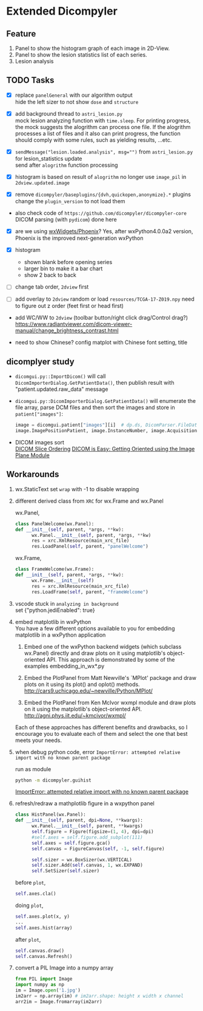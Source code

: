 # Extended Dicompyler

## Feature

1. Panel to show the histogram graph of each image in 2D-View.
2. Panel to show the lesion statistics list of each series.
3. Lesion analysis

## TODO Tasks

- [x] replace `panelGeneral` with our algorithm output  
       hide the left sizer to not show `dose` and `structure`

- [x] add background thread to `astri_lesion.py`  
       mock lesion analyzing function with `time.sleep`. For printing progress, the mock suggests the alogrithm can process one file. If the alogrithm processes a list of files and it also can print progress, the function should comply with some rules, such as yielding results, ...etc.

- [x] `sendMessage("lesion.loaded.analysis", msg="")` from `astri_lesion.py` for lesion_statistics update  
       send after `alogrithm` function processing

- [x] histogram is based on result of `alogrithm`
      no longer use `image_pil` in `2dview.updated.image`

- [x] remove `dicompyler/baseplugins/{dvh,quickopen,anonymize}.*` plugins  
       change the `plugin_version` to not load them

- also check code of `https://github.com/dicompyler/dicompyler-core` DICOM parsing (with `pydicom`) done here

- [x] are we using [wxWidgets/Phoenix](https://github.com/wxWidgets/Phoenix/)?
      Yes, after wxPython4.0.0a2 version, Phoenix is the improved next-generation wxPython

- [x] histogram

  - shown blank before opening series
  - larger bin to make it a bar chart
  - show 2 back to back

- [ ] change tab order, `2dview` first

- [ ] add overlay to `2dview`
      random or load `resources/TCGA-17-Z019.npy`
      need to figure out z order (feet first or head first)

- add WC/WW to `2dview` (toolbar button/right click drag/Control drag?) <https://www.radiantviewer.com/dicom-viewer-manual/change_brightness_contrast.html>

* need to show Chinese? config matplot with Chinese font setting, title

## dicomplyer study

- `dicomgui.py::ImportDicom()` will call `DicomImporterDialog.GetPatientData()`, then publish result with "patient.updated.raw_data" message
- `dicomgui.py::DicomImporterDialog.GetPatientData()` will enumerate the file array, parse DCM files and then sort the images and store in `patient["images"]`:

  ```python
  image = dicomgui.patient["images"][i]  # dp.ds, DicomParser.FileDataset
  image.ImagePositionPatient, image.InstanceNumber, image.AcquisitionNumber
  ```

- DICOM images sort  
  [DICOM Slice Ordering](https://stackoverflow.com/questions/6597843/dicom-slice-ordering)
  [DICOM is Easy: Getting Oriented using the Image Plane Module](https://dicomiseasy.blogspot.com/2013/06/getting-oriented-using-image-plane.html)

## Workarounds

1. wx.StaticText set `wrap` with -1 to disable wrapping
2. different derived class from `XRC` for wx.Frame and wx.Panel

   wx.Panel,

   ```python
   class PanelWelcome(wx.Panel):
   def __init__(self, parent, *args, **kw):
         wx.Panel.__init__(self, parent, *args, **kw)
         res = xrc.XmlResource(main_xrc_file)
         res.LoadPanel(self, parent, "panelWelcome")
   ```

   wx.Frame,

   ```python
   class FrameWelcome(wx.Frame):
   def __init__(self, parent, *args, **kw):
         wx.Frame.__init__(self)
         res = xrc.XmlResource(main_xrc_file)
         res.LoadFrame(self, parent, "frameWelcome")
   ```

3. vscode stuck in `analyzing in background`  
   set {"python.jediEnabled": true}

4. embed matplotlib in wxPython  
   You have a few different options available to you for embedding matplotlib in a wxPython application

   1. Embed one of the wxPython backend widgets (which subclass wx.Panel) directly and draw plots on it using matplotlib's object-oriented API. This approach is demonstrated by some of the examples embedding_in_wx\*.py

   2. Embed the PlotPanel from Matt Newville's `MPlot' package and draw plots on it using its plot() and oplot() methods.
      <http://cars9.uchicago.edu/~newville/Python/MPlot/>

   3. Embed the PlotPanel from Ken McIvor wxmpl module and draw plots on it using the matplotlib's object-oriented API.
      <http://agni.phys.iit.edu/~kmcivor/wxmpl/>

   Each of these approaches has different benefits and drawbacks, so I encourage you to evaluate each of them and select the one that best meets your needs.

5. when debug python code, error `ImportError: attempted relative import with no known parent package`

   run as module

   ```sh
   python -m dicompyler.guihist
   ```

   [ImportError: attempted relative import with no known parent package](https://napuzba.com/a/import-error-relative-no-parent/p4)

6. refresh/redraw a mathplotlib figure in a wxpython panel

   ```python
   class HistPanel(wx.Panel):
   def __init__(self, parent, dpi=None, **kwargs):
         wx.Panel.__init__(self, parent, **kwargs)
         self.figure = Figure(figsize=(1, 4), dpi=dpi)
         #self.axes = self.figure.add_subplot(111)
         self.axes = self.figure.gca()
         self.canvas = FigureCanvas(self, -1, self.figure)

         self.sizer = wx.BoxSizer(wx.VERTICAL)
         self.sizer.Add(self.canvas, 1, wx.EXPAND)
         self.SetSizer(self.sizer)
   ```

   before `plot`,

   ```python
   self.axes.cla()
   ```

   doing `plot`,

   ```python
   self.axes.plot(x, y)
   ...
   self.axes.hist(array)
   ```

   after `plot`,

   ```python
   self.canvas.draw()
   self.canvas.Refresh()
   ```

7. convert a PIL Image into a numpy array

   ```python
   from PIL import Image
   import numpy as np
   im = Image.open('1.jpg')
   im2arr = np.array(im) # im2arr.shape: height x width x channel
   arr2im = Image.fromarray(im2arr)
   ```
